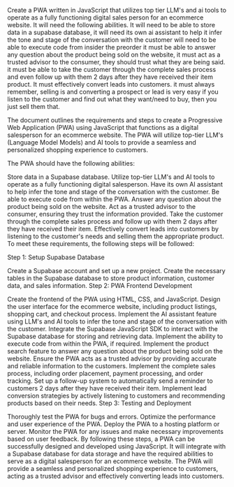 Create a PWA written in JavaScript that utilizes top tier LLM's and ai tools to operate as a fully functioning digital sales person for an ecommerce website. It will need the following abilities. It will need to be able to store data in a supabase database, it will need its own ai assistant to help it infer the tone and stage of the conversation with the customer will need to be able to execute code from insider the preorder it must be able to answer any question about the product being sold on the website, it must act as a trusted advisor to the consumer, they should trust what they are being said. it must be able to take the customer through the complete sales process and even follow up with them 2 days after they have received their item product. It must effectively convert leads into customers. it must always remember, selling is and converting a prospect or lead is very easy if you listen to the customer and find out what they want/need to buy, then you just sell them that.

The document outlines the requirements and steps to create a Progressive Web Application (PWA) using JavaScript that functions as a digital salesperson for an ecommerce website. The PWA will utilize top-tier LLM's (Language Model Models) and AI tools to provide a seamless and personalized shopping experience to customers.

The PWA should have the following abilities:

Store data in a Supabase database.
Utilize top-tier LLM's and AI tools to operate as a fully functioning digital salesperson.
Have its own AI assistant to help infer the tone and stage of the conversation with the customer.
Be able to execute code from within the PWA.
Answer any question about the product being sold on the website.
Act as a trusted advisor to the consumer, ensuring they trust the information provided.
Take the customer through the complete sales process and follow up with them 2 days after they have received their item.
Effectively convert leads into customers by listening to the customer's needs and selling them the appropriate product.
To meet these requirements, the following steps will be followed:

Step 1: Setup Supabase Database

Create a Supabase account and set up a new project.
Create the necessary tables in the Supabase database to store product information, customer data, and sales information.
Step 2: PWA Frontend Development

Create the frontend of the PWA using HTML, CSS, and JavaScript.
Design the user interface for the ecommerce website, including product listings, shopping cart, and checkout process.
Implement the AI assistant feature using LLM's and AI tools to infer the tone and stage of the conversation with the customer.
Integrate the Supabase JavaScript SDK to interact with the Supabase database for storing and retrieving data.
Implement the ability to execute code from within the PWA, if required.
Implement the product search feature to answer any question about the product being sold on the website.
Ensure the PWA acts as a trusted advisor by providing accurate and reliable information to the customers.
Implement the complete sales process, including order placement, payment processing, and order tracking.
Set up a follow-up system to automatically send a reminder to customers 2 days after they have received their item.
Implement lead conversion strategies by actively listening to customers and recommending products based on their needs.
Step 3: Testing and Deployment

Thoroughly test the PWA for bugs and errors.
Optimize the performance and user experience of the PWA.
Deploy the PWA to a hosting platform or server.
Monitor the PWA for any issues and make necessary improvements based on user feedback.
By following these steps, a PWA can be successfully designed and developed using JavaScript. It will integrate with a Supabase database for data storage and have the required abilities to serve as a digital salesperson for an ecommerce website. The PWA will provide a seamless and personalized shopping experience to customers, acting as a trusted advisor and effectively converting leads into customers.